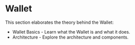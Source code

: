 # Wallet

This section elaborates the theory behind the Wallet:

* Wallet Basics - Learn what the Wallet is and what it does.
* Architecture - Explore the architecture and components.
